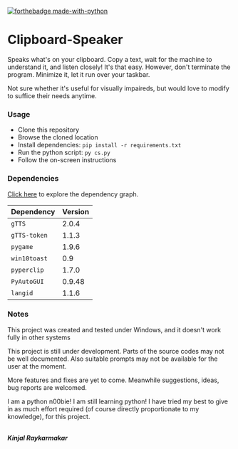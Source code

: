 [![forthebadge made-with-python](http://ForTheBadge.com/images/badges/made-with-python.svg)](https://www.python.org/)

# Clipboard-Speaker
Speaks what's on your clipboard. Copy a text, wait for the machine to understand it, and listen closely! It's that easy. However, don't terminate the program. Minimize it, let it run over your taskbar.

Not sure whether it's useful for visually impaireds, but would love to modify to suffice their needs anytime. 

### Usage
* Clone this repository
* Browse the cloned location
* Install dependencies: ````pip install -r requirements.txt````
* Run the python script: ````py cs.py````
* Follow the on-screen instructions

### Dependencies
[Click here](https://github.com/Kinjalrk2k/Clipboard-Speaker/network/dependencies) to explore the dependency graph.

| Dependency | Version |
|------------|---------|
| ```gTTS```       | 2.0.4   |
| ````gTTS-token```` | 1.1.3   |
| ````pygame````     | 1.9.6   |
| ````win10toast```` | 0.9     |
| ````pyperclip````  | 1.7.0   |
| ````PyAutoGUI````  | 0.9.48  |
| ````langid````     | 1.1.6   |

### Notes
This project was created and tested under Windows, and it doesn't work fully in other systems

This project is still under development. Parts of the source codes may not be well documented.
Also suitable prompts may not be available for the user at the moment.

More features and fixes are yet to come. Meanwhile suggestions, ideas, bug reports are welcomed.

I am a python n00bie! I am still learning python! I have tried my best to give in as much effort required (of course directly proportionate to my knowledge), for this project.

<br>***Kinjal Raykarmakar***

